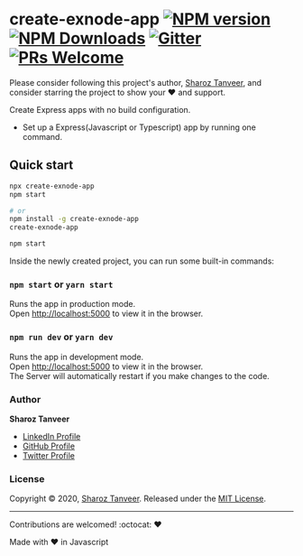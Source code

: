 # create-exnode-app [![NPM version](https://img.shields.io/npm/v/create-exnode-app)](https://www.npmjs.com/package/create-exnode-app) [![NPM Downloads](https://img.shields.io/npm/dt/create-exnode-app.svg)](https://www.npmjs.com/create-exnode-app) [![Gitter](https://badges.gitter.im/SharozTanveer/community.svg)](https://gitter.im/SharozTanveer/community?utm_source=badge&utm_medium=badge&utm_campaign=pr-badge) [![PRs Welcome](https://img.shields.io/badge/PRs-welcome-green.svg)](https://github.com/ShahrozTanveer/create-exnode-app/blob/master/CONTRIBUTING.md)

Please consider following this project's author, [Sharoz Tanveer](https://github.com/ShahrozTanveer), and consider starring the project to show your :heart: and support.

Create Express apps with no build configuration.

- Set up a Express(Javascript or Typescript) app by running one command.

## Quick start

```sh
npx create-exnode-app
npm start

# or
npm install -g create-exnode-app
create-exnode-app

npm start
```

Inside the newly created project, you can run some built-in commands:

### `npm start` or `yarn start`

Runs the app in production mode.<br>
Open [http://localhost:5000](http://localhost:5000) to view it in the browser.

### `npm run dev` or `yarn dev`

Runs the app in development mode.<br>
Open [http://localhost:5000](http://localhost:5000) to view it in the browser.<br>
The Server will automatically restart if you make changes to the code.

### Author

**Sharoz Tanveer**

- [LinkedIn Profile](https://www.linkedin.com/in/sharoztanveer/)
- [GitHub Profile](https://github.com/ShahrozTanveer)
- [Twitter Profile](https://twitter.com/saadtanveer3121)

### License

Copyright © 2020, [Sharoz Tanveer](https://github.com/ShahrozTanveer).
Released under the [MIT License](LICENSE).

---

Contributions are welcomed! :octocat: :heart:

Made with :heart: in Javascript

